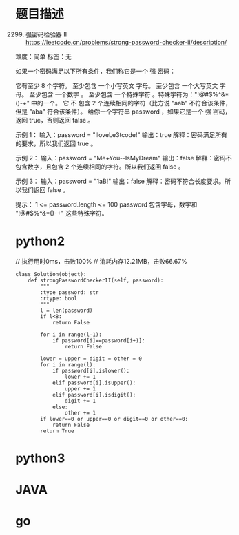 # 题目描述

2299. 强密码检验器 II  
https://leetcode.cn/problems/strong-password-checker-ii/description/  

难度：简单
标签：无

如果一个密码满足以下所有条件，我们称它是一个 强 密码：

它有至少 8 个字符。
至少包含 一个小写英文 字母。
至少包含 一个大写英文 字母。
至少包含 一个数字 。
至少包含 一个特殊字符 。特殊字符为："!@#$%^&*()-+" 中的一个。
它 不 包含 2 个连续相同的字符（比方说 "aab" 不符合该条件，但是 "aba" 符合该条件）。
给你一个字符串 password ，如果它是一个 强 密码，返回 true，否则返回 false 。

示例 1：
输入：password = "IloveLe3tcode!"
输出：true
解释：密码满足所有的要求，所以我们返回 true 。

示例 2：
输入：password = "Me+You--IsMyDream"
输出：false
解释：密码不包含数字，且包含 2 个连续相同的字符。所以我们返回 false 。

示例 3：
输入：password = "1aB!"
输出：false
解释：密码不符合长度要求。所以我们返回 false 。

提示：
1 <= password.length <= 100
password 包含字母，数字和 "!@#$%^&*()-+" 这些特殊字符。

# python2

// 执行用时0ms，击败100%
// 消耗内存12.21MB，击败66.67%
```
class Solution(object):
    def strongPasswordCheckerII(self, password):
        """
        :type password: str
        :rtype: bool
        """
        l = len(password)
        if l<8:
            return False

        for i in range(l-1):
            if password[i]==password[i+1]:
                return False
        
        lower = upper = digit = other = 0
        for i in range(l):
            if password[i].islower():
                lower += 1
            elif password[i].isupper():
                upper += 1
            elif password[i].isdigit():
                digit += 1
            else:
                other += 1
        if lower==0 or upper==0 or digit==0 or other==0:
            return False
        return True
```

# python3 

# JAVA

# go
